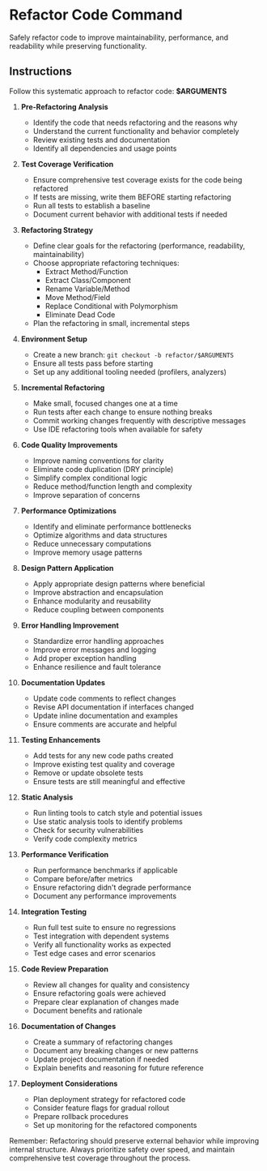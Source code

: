 # Refactor Code Command

Safely refactor code to improve maintainability, performance, and readability while preserving functionality.

## Instructions

Follow this systematic approach to refactor code: **$ARGUMENTS**

1. **Pre-Refactoring Analysis**
   - Identify the code that needs refactoring and the reasons why
   - Understand the current functionality and behavior completely
   - Review existing tests and documentation
   - Identify all dependencies and usage points

2. **Test Coverage Verification**
   - Ensure comprehensive test coverage exists for the code being refactored
   - If tests are missing, write them BEFORE starting refactoring
   - Run all tests to establish a baseline
   - Document current behavior with additional tests if needed

3. **Refactoring Strategy**
   - Define clear goals for the refactoring (performance, readability, maintainability)
   - Choose appropriate refactoring techniques:
     - Extract Method/Function
     - Extract Class/Component
     - Rename Variable/Method
     - Move Method/Field
     - Replace Conditional with Polymorphism
     - Eliminate Dead Code
   - Plan the refactoring in small, incremental steps

4. **Environment Setup**
   - Create a new branch: `git checkout -b refactor/$ARGUMENTS`
   - Ensure all tests pass before starting
   - Set up any additional tooling needed (profilers, analyzers)

5. **Incremental Refactoring**
   - Make small, focused changes one at a time
   - Run tests after each change to ensure nothing breaks
   - Commit working changes frequently with descriptive messages
   - Use IDE refactoring tools when available for safety

6. **Code Quality Improvements**
   - Improve naming conventions for clarity
   - Eliminate code duplication (DRY principle)
   - Simplify complex conditional logic
   - Reduce method/function length and complexity
   - Improve separation of concerns

7. **Performance Optimizations**
   - Identify and eliminate performance bottlenecks
   - Optimize algorithms and data structures
   - Reduce unnecessary computations
   - Improve memory usage patterns

8. **Design Pattern Application**
   - Apply appropriate design patterns where beneficial
   - Improve abstraction and encapsulation
   - Enhance modularity and reusability
   - Reduce coupling between components

9. **Error Handling Improvement**
   - Standardize error handling approaches
   - Improve error messages and logging
   - Add proper exception handling
   - Enhance resilience and fault tolerance

10. **Documentation Updates**
    - Update code comments to reflect changes
    - Revise API documentation if interfaces changed
    - Update inline documentation and examples
    - Ensure comments are accurate and helpful

11. **Testing Enhancements**
    - Add tests for any new code paths created
    - Improve existing test quality and coverage
    - Remove or update obsolete tests
    - Ensure tests are still meaningful and effective

12. **Static Analysis**
    - Run linting tools to catch style and potential issues
    - Use static analysis tools to identify problems
    - Check for security vulnerabilities
    - Verify code complexity metrics

13. **Performance Verification**
    - Run performance benchmarks if applicable
    - Compare before/after metrics
    - Ensure refactoring didn't degrade performance
    - Document any performance improvements

14. **Integration Testing**
    - Run full test suite to ensure no regressions
    - Test integration with dependent systems
    - Verify all functionality works as expected
    - Test edge cases and error scenarios

15. **Code Review Preparation**
    - Review all changes for quality and consistency
    - Ensure refactoring goals were achieved
    - Prepare clear explanation of changes made
    - Document benefits and rationale

16. **Documentation of Changes**
    - Create a summary of refactoring changes
    - Document any breaking changes or new patterns
    - Update project documentation if needed
    - Explain benefits and reasoning for future reference

17. **Deployment Considerations**
    - Plan deployment strategy for refactored code
    - Consider feature flags for gradual rollout
    - Prepare rollback procedures
    - Set up monitoring for the refactored components

Remember: Refactoring should preserve external behavior while improving internal structure. Always prioritize safety over speed, and maintain comprehensive test coverage throughout the process.